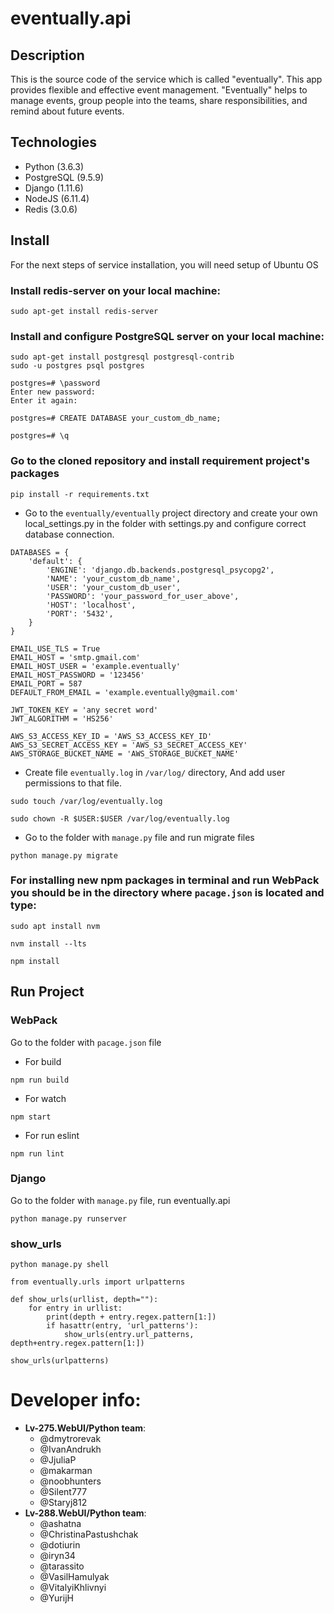 # eventually.api

## Description
This is the source code of the service which is called "eventually". This app provides flexible and effective event management. "Eventually" helps to manage events, group people into the teams, share responsibilities, and remind about future events.

## Technologies
* Python (3.6.3)
* PostgreSQL (9.5.9)
* Django (1.11.6)
* NodeJS (6.11.4)
* Redis (3.0.6)

## Install
For the next steps of service installation, you will need setup of Ubuntu OS

### Install redis-server on your local machine:
```
sudo apt-get install redis-server
```

### Install and configure PostgreSQL server on your local machine:
```
sudo apt-get install postgresql postgresql-contrib
sudo -u postgres psql postgres

postgres=# \password
Enter new password:
Enter it again:

postgres=# CREATE DATABASE your_custom_db_name;

postgres=# \q
```


### Go to the cloned repository and install requirement project's packages
```
pip install -r requirements.txt
```

* Go to the `eventually/eventually` project directory and create your own local_settings.py in the folder with settings.py and configure correct database connection.
```
DATABASES = {
    'default': {
        'ENGINE': 'django.db.backends.postgresql_psycopg2',
        'NAME': 'your_custom_db_name',
        'USER': 'your_custom_db_user',
        'PASSWORD': 'your_password_for_user_above',
        'HOST': 'localhost',
        'PORT': '5432',
    }
}

EMAIL_USE_TLS = True
EMAIL_HOST = 'smtp.gmail.com'
EMAIL_HOST_USER = 'example.eventually'
EMAIL_HOST_PASSWORD = '123456'
EMAIL_PORT = 587
DEFAULT_FROM_EMAIL = 'example.eventually@gmail.com'

JWT_TOKEN_KEY = 'any secret word'
JWT_ALGORITHM = 'HS256'

AWS_S3_ACCESS_KEY_ID = 'AWS_S3_ACCESS_KEY_ID'
AWS_S3_SECRET_ACCESS_KEY = 'AWS_S3_SECRET_ACCESS_KEY'
AWS_STORAGE_BUCKET_NAME = 'AWS_STORAGE_BUCKET_NAME'
```

* Create file `eventually.log` in `/var/log/` directory, And add user permissions to that file.
```
sudo touch /var/log/eventually.log

sudo chown -R $USER:$USER /var/log/eventually.log
```

* Go to the folder with `manage.py` file and run migrate files
```
python manage.py migrate
```

### For installing new npm packages in terminal and run WebPack you should be in the directory where `pacage.json` is located and type:

```
sudo apt install nvm

nvm install --lts

npm install
```

## Run Project
### WebPack
Go to the folder with `pacage.json` file
* For build
``` 
npm run build 
```
* For watch
```
npm start
```
* For run eslint 
```
npm run lint 
```


### Django
Go to the folder with `manage.py` file, run eventually.api 
```
python manage.py runserver
```

### show_urls

```python manage.py shell```

```
from eventually.urls import urlpatterns

def show_urls(urllist, depth=""):
    for entry in urllist:
        print(depth + entry.regex.pattern[1:])
        if hasattr(entry, 'url_patterns'):
            show_urls(entry.url_patterns, depth+entry.regex.pattern[1:])

show_urls(urlpatterns)
```

# Developer info:
  * **Lv-275.WebUI/Python team**:
    - @dmytrorevak
    - @IvanAndrukh
    - @JjuliaP
    - @makarman
    - @noobhunters
    - @Silent777
    - @Staryj812
  * **Lv-288.WebUI/Python team**:
    - @ashatna
    - @ChristinaPastushchak
    - @dotiurin
    - @iryn34
    - @tarassito
    - @VasilHamulyak
    - @VitalyiKhlivnyi
    - @YurijH
